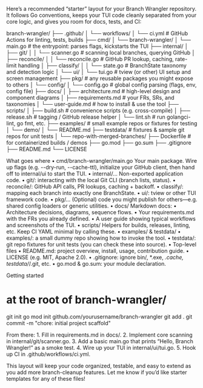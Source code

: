 Here’s a recommended “starter” layout for your Branch Wrangler repository. It follows Go conventions, keeps your TUI code cleanly separated from your core logic, and gives you room for docs, tests, and CI:

branch-wrangler/
├── .github/
│   └── workflows/
│       └── ci.yml              # GitHub Actions for linting, tests, builds
├── cmd/
│   └── branch-wrangler/
│       └── main.go             # the entrypoint: parses flags, kickstarts the TUI
├── internal/
│   ├── git/
│   │   └── scanner.go          # scanning local branches, querying GitHub
│   ├── reconcile/
│   │   └── reconcile.go        # GitHub PR lookup, caching, rate-limit handling
│   ├── classify/
│   │   └── state.go            # BranchState taxonomy and detection logic
│   └── ui/
│       └── tui.go              # tview (or other) UI setup and screen management
├── pkg/                        # any reusable packages you might expose to others
│   └── config/
│       └── config.go           # global config parsing (flags, env, config file)
├── docs/
│   ├── architecture.md         # high-level design and component diagrams
│   ├── requirements.md         # your FRs, SRs, and taxonomies
│   └── user-guide.md           # how to install & use the tool
├── scripts/
│   ├── build.sh                # convenience scripts (e.g. cross-compile)
│   ├── release.sh              # tagging / GitHub release helper
│   └── lint.sh                 # run golangci-lint, go fmt, etc.
├── examples/                   # small example repos or fixtures for testing
│   └── demo/
│       └── README.md
├── testdata/                   # fixtures & sample git repos for unit tests
│   └── repo-with-merged-branches/
├── Dockerfile                  # for containerized builds / demos
├── go.mod
├── go.sum
├── .gitignore
├── README.md
└── LICENSE

What goes where
	•	cmd/branch-wrangler/main.go
Your main package. Wire up flags (e.g. --dry-run, --cache-ttl), initialize your GitHub client, then hand off to internal/ui to start the TUI.
	•	internal/…
Non-exported application code.
	•	git/: interacting with the local Git CLI (branch lists, status).
	•	reconcile/: GitHub API calls, PR lookups, caching + backoff.
	•	classify/: mapping each branch into exactly one BranchState.
	•	ui/: tview or other TUI framework code.
	•	pkg/…
(Optional) code you might publish for others—e.g. shared config loaders or generic utilities.
	•	docs/
Markdown docs:
	•	Architecture decisions, diagrams, sequence flows.
	•	Your requirements.md with the FRs you already defined.
	•	A user guide showing typical workflows and screenshots of the TUI.
	•	scripts/
Helpers for builds, releases, linting, etc. Keep CI YAML minimal by calling these.
	•	examples/ & testdata/
	•	examples/: a small dummy repo showing how to invoke the tool.
	•	testdata/: git repo fixtures for unit tests (you can check these into source).
	•	Top-level files
	•	README.md: project overview, install, usage, contribution guide.
	•	LICENSE (e.g. MIT, Apache 2.0).
	•	.gitignore: ignore bin/, *.exe, *.cache, testdata/*/.git, etc.
	•	go.mod & go.sum: your module declaration.

Getting started

# at the root of branch-wrangler/
git init
go mod init github.com/yourusername/branch-wrangler
git add .
git commit -m "chore: initial project scaffold"

From there:
	1.	Fill in requirements.md in docs/.
	2.	Implement core scanning in internal/git/scanner.go.
	3.	Add a basic main.go that prints “Hello, Branch Wrangler!” as a smoke test.
	4.	Wire up your TUI in internal/ui/tui.go.
	5.	Hook up CI in .github/workflows/ci.yml.

This layout will keep your code organized, testable, and easy to extend as you add more branch-cleanup features. Let me know if you’d like starter templates for any of these files!
